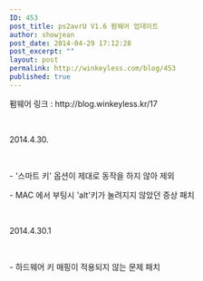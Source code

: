 ```yaml
---
ID: 453
post_title: ps2avrU V1.6 펌웨어 업데이트
author: showjean
post_date: 2014-04-29 17:12:28
post_excerpt: ""
layout: post
permalink: http://winkeyless.com/blog/453
published: true
---
```

<p>펌웨어 링크 : http://blog.winkeyless.kr/17</p><p><br /></p><p>2014.4.30.</p><p><br /></p><p>- '스마트 키' 옵션이 제대로 동작을 하지 않아 제외</p><p>- MAC 에서 부팅시 'alt'키가 눌려지지 않았던 증상 패치</p><p><br /></p><p>2014.4.30.1</p><p><br /></p><p>- 하드웨어 키 매핑이 적용되지 않는 문제 패치</p>
